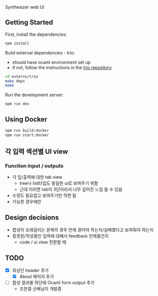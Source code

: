Synthesizer web UI

## Getting Started

First, install the dependencies:

```bash
npm install
```

Build external dependencies - trio:

- should have ocaml environment set up
- if not, follow the instructions in the [trio repository](https://github.com/pslhy/trio)

```bash
cd externs/trio
make deps
make
```

Run the development server:

```bash
npm run dev
```

## Using Docker

```bash
npm run build:docker
npm run start:docker
```

## 각 입력 섹션별 UI view

<!--
### Type definition

- 각 정의된 타입에 대한 리스트
- 타입 추가 버튼
  - 정의된 / 기본 타입 선택 가능
- 타입 작성은 string input VS select from list

### Function definition

- 예제 함수 선택기
  - 함수에 필요한 타입도 자동으로 추가
- 함수 이름만으로 축약된 리스트 & 펼쳐서 내용 확인

### Synthesized function signature

- 정의된 타입으로부터 arguments, return type 선택 -->

### Function input / outputs

- 각 입/출력에 대한 tab view
  - tree나 list타입도 동일한 ui로 보여주기 위함
  - 근데 이러면 tab이 3단이라서 너무 깊어진 느낌 들 수 있음
  <!-- - 함수 signature에 맞게 빈칸 생성? -->
- 수정도 필요없고 보여주기만 하면 됨
- 가능한 경우에만

## Design decisions

- 합성이 오래걸리는 문제의 경우 언제 끊어야 하는지/실패했다고 보여줘야 하는지
- 잘못된/작성중인 입력에 대해서 feedback 언제줄건지
  - code / ui view 전환할 때

## TODO

- [x] 최상단 header 추가
  - [x] About 페이지 추가
- [ ] 합성 결과물 하단에 Ocaml form output 추가
  - 조한결 선배님이 개발중
